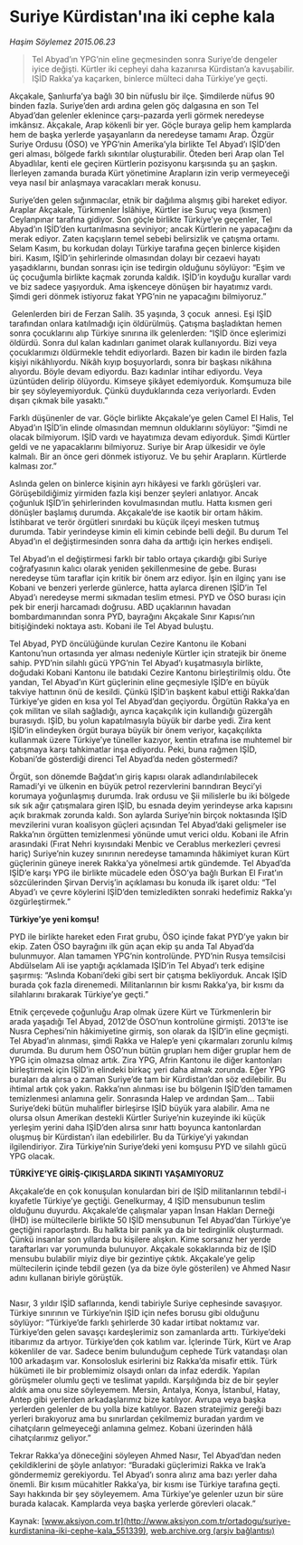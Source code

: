 # Suriye Kürdistan'ına iki cephe kala

*Haşim Söylemez 2015.06.23*

<div class="pNewsDetailMainContent ctx_content" itemprop="articleBody">
 <blockquote>
  <p>
   Tel Abyad’ın YPG’nin eline geçmesinden sonra Suriye’de dengeler iyice değişti. Kürtler iki cepheyi daha kazanırsa Kürdistan’a kavuşabilir. IŞİD Rakka’ya kaçarken, binlerce mülteci daha Türkiye’ye geçti.
  </p>
 </blockquote>
 <p>
  Akçakale, Şanlıurfa’ya bağlı 30 bin nüfuslu bir ilçe. Şimdilerde nüfus 90 binden fazla. Suriye’den ardı ardına gelen göç dalgasına en son Tel Abyad’dan gelenler eklenince çarşı-pazarda yerli görmek neredeyse imkânsız. Akçakale, Arap kökenli bir yer. Göçle buraya gelip hem kamplarda hem de başka yerlerde yaşayanların da neredeyse tamamı Arap. Özgür Suriye Ordusu (ÖSO) ve YPG’nin Amerika’yla birlikte Tel Abyad’ı IŞİD’den geri alması, bölgede farklı sıkıntılar oluşturabilir. Öteden beri Arap olan Tel Abyadlılar, kenti ele geçiren Kürtlerin pozisyonu karşısında şu an şaşkın. İlerleyen zamanda burada Kürt yönetimine Arapların izin verip vermeyeceği veya nasıl bir anlaşmaya varacakları merak konusu.
 </p>
 <p>
  Suriye’den gelen sığınmacılar, etnik bir dağılıma alışmış gibi hareket ediyor. Araplar Akçakale, Türkmenler İslâhiye, Kürtler ise Suruç veya (kısmen) Ceylanpınar tarafına gidiyor. Son göçle birlikte Türkiye’ye geçenler, Tel Abyad’ın IŞİD’den kurtarılmasına seviniyor; ancak Kürtlerin ne yapacağını da merak ediyor. Zaten kaçışların temel sebebi belirsizlik ve çatışma ortamı. Selam Kasım, bu korkudan dolayı Türkiye tarafına geçen binlerce kişiden biri. Kasım, IŞİD’in şehirlerinde olmasından dolayı bir cezaevi hayatı yaşadıklarını, bundan sonrası için ise tedirgin olduğunu söylüyor: “Eşim ve üç çocuğumla birlikte kaçmak zorunda kaldık. IŞİD’in koyduğu kurallar vardı ve biz sadece yaşıyorduk. Ama işkenceye dönüşen bir hayatımız vardı. Şimdi geri dönmek istiyoruz fakat YPG’nin ne yapacağını bilmiyoruz.”
 </p>
 <p>
  <img alt="" src="http://web.archive.org/web/20151225184237im_/http://medya.aksiyon.com.tr//aksiyon/2015/06/23/569387.jpg "/>
  Gelenlerden biri de Ferzan Salih. 35 yaşında, 3 çocuk  annesi. Eşi IŞİD tarafından onlara katılmadığı için öldürülmüş. Çatışma başladıktan hemen sonra çocuklarını alıp Türkiye sınırına ilk gelenlerden: “IŞİD önce eşlerimizi öldürdü. Sonra dul kalan kadınları ganimet olarak kullanıyordu. Bizi veya çocuklarımızı öldürmekle tehdit ediyorlardı. Bazen bir kadın ile birden fazla kişiyi nikâhlıyordu. Nikâh kıyıp boşuyorlardı, sonra bir başkası nikâhına alıyordu. Böyle devam ediyordu. Bazı kadınlar intihar ediyordu. Veya üzüntüden delirip ölüyordu. Kimseye şikâyet edemiyorduk. Komşumuza bile bir şey söyleyemiyorduk. Çünkü duyduklarında ceza veriyorlardı. Evden dışarı çıkmak bile yasaktı.”
 </p>
 <p>
  Farklı düşünenler de var. Göçle birlikte Akçakale’ye gelen Camel El Halis, Tel Abyad’ın IŞİD’in elinde olmasından memnun olduklarını söylüyor: “Şimdi ne olacak bilmiyorum. IŞİD vardı ve hayatımıza devam ediyorduk. Şimdi Kürtler geldi ve ne yapacaklarını bilmiyoruz. Suriye bir Arap ülkesidir ve öyle kalmalı. Bir an önce geri dönmek istiyoruz. Ve bu şehir Arapların. Kürtlerde kalması zor.”
 </p>
 <p>
  Aslında gelen on binlerce kişinin ayrı hikâyesi ve farklı görüşleri var. Görüşebildiğimiz yirmiden fazla kişi benzer şeyleri anlatıyor. Ancak çoğunluk IŞİD’in şehirlerinden kovulmasından mutlu. Hatta kısmen geri dönüşler başlamış durumda. Akçakale’de ise kaotik bir ortam hâkim. İstihbarat ve terör örgütleri sınırdaki bu küçük ilçeyi mesken tutmuş durumda. Tabir yerindeyse kimin eli kimin cebinde belli değil. Bu durum Tel Abyad’ın el değiştirmesinden sonra daha da arttığı için herkes endişeli.
 </p>
 <p>
  Tel Abyad’ın el değiştirmesi farklı bir tablo ortaya çıkardığı gibi Suriye coğrafyasının kalıcı olarak yeniden şekillenmesine de gebe. Burası neredeyse tüm taraflar için kritik bir önem arz ediyor. İşin en ilginç yanı ise Kobani ve benzeri yerlerde günlerce, hatta aylarca direnen IŞİD’in Tel Abyad’ı neredeyse mermi sıkmadan teslim etmesi. PYD ve ÖSO burası için pek bir enerji harcamadı doğrusu. ABD uçaklarının havadan bombardımanından sonra PYD, bayrağını Akçakale Sınır Kapısı’nın bitişiğindeki noktaya astı. Kobani ile Tel Abyad buluştu.
 </p>
 <p>
  Tel Abyad, PYD öncülüğünde kurulan Cezire Kantonu ile Kobani Kantonu’nun ortasında yer alması nedeniyle Kürtler için stratejik bir öneme sahip. PYD’nin silahlı gücü YPG’nin Tel Abyad’ı kuşatmasıyla birlikte, doğudaki Kobani Kantonu ile batıdaki Cezire Kantonu birleştirilmiş oldu. Öte yandan, Tel Abyad’ın Kürt güçlerinin eline geçmesiyle IŞİD’e en büyük takviye hattının önü de kesildi. Çünkü IŞİD’in başkent kabul ettiği Rakka’dan Türkiye’ye giden en kısa yol Tel Abyad’dan geçiyordu. Örgütün Rakka’ya en çok militan ve silah sağladığı, ayrıca kaçakçılık için kullandığı güzergâh burasıydı. IŞİD, bu yolun kapatılmasıyla büyük bir darbe yedi. Zira kent IŞİD’in elindeyken örgüt buraya büyük bir önem veriyor, kaçakçılıkta kullanmak üzere Türkiye’ye tüneller kazıyor, kentin etrafına ise muhtemel bir çatışmaya karşı tahkimatlar inşa ediyordu. Peki, buna rağmen IŞİD, Kobani’de gösterdiği direnci Tel Abyad’da neden göstermedi?
 </p>
 <p>
  Örgüt, son dönemde Bağdat’ın giriş kapısı olarak adlandırılabilecek Ramadi’yi ve ülkenin en büyük petrol rezervlerini barındıran Beyci’yi korumaya yoğunlaşmış durumda. Irak ordusu ve Şii milislerle bu iki bölgede sık sık ağır çatışmalara giren IŞİD, bu esnada deyim yerindeyse arka kapısını açık bırakmak zorunda kaldı. Son aylarda Suriye’nin birçok noktasında IŞİD mevzilerini vuran koalisyon güçleri açısından Tel Abyad’daki gelişmeler ise Rakka’nın örgütten temizlenmesi yönünde umut verici oldu. Kobani ile Afrin arasındaki (Fırat Nehri kıyısındaki Menbic ve Cerablus merkezleri çevresi hariç) Suriye’nin kuzey sınırının neredeyse tamamında hâkimiyet kuran Kürt güçlerinin güneye inerek Rakka’ya yönelmesi artık gündemde. Tel Abyad’da IŞİD’e karşı YPG ile birlikte mücadele eden ÖSO’ya bağlı Burkan El Fırat’ın sözcülerinden Şirvan Derviş’in açıklaması bu konuda ilk işaret oldu: “Tel Abyad’ı ve çevre köylerini IŞİD’den temizledikten sonraki hedefimiz Rakka’yı özgürleştirmek.”
 </p>
 <p>
  <strong>
   Türkiye’ye yeni komşu!
  </strong>
 </p>
 <p>
  PYD ile birlikte hareket eden Fırat grubu, ÖSO içinde fakat PYD’ye yakın bir ekip. Zaten ÖSO bayrağını ilk gün açan ekip şu anda Tal Abyad’da bulunmuyor. Alan tamamen YPG’nin kontrolünde. PYD’nin Rusya temsilcisi Abdülselam Ali ise yaptığı açıklamada IŞİD’in Tel Abyad’ı terk edişine şaşırmış: “Aslında Kobani’deki gibi sert bir çatışma bekliyorduk. Ancak IŞİD burada çok fazla direnemedi. Militanlarının bir kısmı Rakka’ya, bir kısmı da silahlarını bırakarak Türkiye’ye geçti.”
 </p>
 <p>
  Etnik çerçevede çoğunluğu Arap olmak üzere Kürt ve Türkmenlerin bir arada yaşadığı Tel Abyad, 2012’de ÖSO’nun kontrolüne girmişti. 2013’te ise Nusra Cephesi’nin hâkimiyetine girmiş, son olarak da IŞİD’in eline geçmişti. Tel Abyad’ın alınması, şimdi Rakka ve Halep’e yeni çıkarmaları zorunlu kılmış durumda. Bu durum hem ÖSO’nun bütün grupları hem diğer gruplar hem de YPG için olmazsa olmaz artık. Zira YPG, Afrin Kantonu ile diğer kantonları birleştirmek için IŞİD’in elindeki birkaç yeri daha almak zorunda. Eğer YPG buraları da alırsa o zaman Suriye’de tam bir Kürdistan’dan söz edilebilir. Bu ihtimal artık çok yakın. Rakka’nın alınması ise bu bölgenin IŞİD’den tamamen temizlenmesi anlamına gelir. Sonrasında Halep ve ardından Şam... Tabii Suriye’deki bütün muhalifler birleşirse IŞİD büyük yara alabilir. Ama ne olursa olsun Amerikan destekli Kürtler Suriye’nin kuzeyinde iki küçük yerleşim yerini daha IŞİD’den alırsa sınır hattı boyunca kantonlardan oluşmuş bir Kürdistan’ı ilan edebilirler. Bu da Türkiye’yi yakından ilgilendiriyor. Zira Türkiye’nin Suriye’deki yeni komşusu PYD ve silahlı gücü YPG olacak.
 </p>
 <p>
  <strong>
   TÜRKİYE’YE GİRİŞ-ÇIKIŞLARDA SIKINTI YAŞAMIYORUZ
  </strong>
 </p>
 <p>
  Akçakale’de en çok konuşulan konulardan biri de IŞİD militanlarının tebdil-i kıyafetle Türkiye’ye geçtiği. Genelkurmay, 4 IŞİD mensubunun teslim olduğunu duyurdu. Akçakale’de çalışmalar yapan İnsan Hakları Derneği (İHD) ise mültecilerle birlikte 50 IŞİD mensubunun Tel Abyad’dan Türkiye’ye geçtiğini raporlaştırdı. Bu halkta bir panik ya da bir tedirginlik oluşturmadı. Çünkü insanlar son yıllarda bu kişilere alışkın. Kime sorsanız her yerde taraftarları var yorumunda bulunuyor. Akçakale sokaklarında biz de IŞİD mensubu bulabilir miyiz diye bir gezintiye çıktık. Akçakale’ye gelip mültecilerin içinde tebdil gezen (ya da bize öyle gösterilen) ve Ahmed Nasır adını kullanan biriyle görüştük.
 </p>
 <p>
  <img alt="" src="http://web.archive.org/web/20151225184237im_/http://medya.aksiyon.com.tr//aksiyon/2015/06/23/569388.jpg "/>
 </p>
 <p>
  Nasır, 3 yıldır IŞİD saflarında, kendi tabiriyle Suriye cephesinde savaşıyor. Türkiye sınırının ve Türkiye’nin IŞİD için nefes borusu gibi olduğunu söylüyor: “Türkiye’de farklı şehirlerde 30 kadar irtibat noktamız var. Türkiye’den gelen savaşçı kardeşlerimiz son zamanlarda arttı. Türkiye’deki itibarımız da artıyor. Türkiye’den çok katılım var. İçlerinde Türk, Kürt ve Arap kökenliler de var. Sadece benim bulunduğum cephede Türk vatandaşı olan 100 arkadaşım var. Konsolosluk esirlerini biz Rakka’da misafir ettik. Türk hükümeti ile bir problemimiz olsaydı onları da infaz ederdik. Yapılan görüşmeler olumlu geçti ve teslimat yapıldı. Karşılığında biz de bir şeyler aldık ama onu size söyleyemem. Mersin, Antalya, Konya, İstanbul, Hatay, Antep gibi yerlerden arkadaşlarımız bize katılıyor. Avrupa veya başka yerlerden gelenler de bu yolla bize katılıyor. Bazen stratejimiz gereği bazı yerleri bırakıyoruz ama bu sınırlardan çekilmemiz buradan yardım ve cihatçıların gelmeyeceği anlamına gelmez. Kobani üzerinden hâlâ cihatçılarımız geliyor.”
 </p>
 <p>
  Tekrar Rakka’ya döneceğini söyleyen Ahmed Nasır, Tel Abyad’dan neden çekildiklerini de şöyle anlatıyor: “Buradaki güçlerimizi Rakka ve Irak’a göndermemiz gerekiyordu. Tel Abyad’ı sonra alırız ama bazı yerler daha önemli. Bir kısım mücahitler Rakka’ya, bir kısmı ise Türkiye tarafına geçti. Sayı hakkında bir şey söyleyemem. Ama Türkiye’ye gelenler uzun bir süre burada kalacak. Kamplarda veya başka yerlerde görevleri olacak.”
 </p>
</div>


Kaynak: [www.aksiyon.com.tr](http://www.aksiyon.com.tr/ortadogu/suriye-kurdistanina-iki-cephe-kala_551339), [web.archive.org (arşiv bağlantısı)](http://web.archive.org/web/20151225184237/http://www.aksiyon.com.tr/ortadogu/suriye-kurdistanina-iki-cephe-kala_551339)
